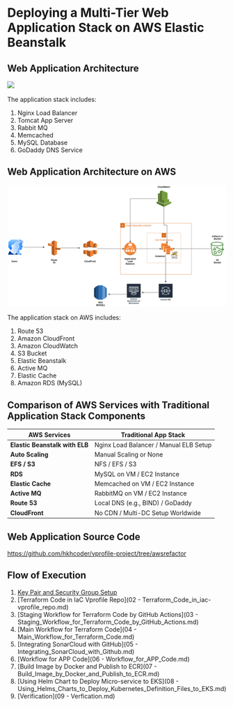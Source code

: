# Deploying a Multi-Tier Web Application Stack on AWS Elastic Beanstalk


## Web Application Architecture

![](imgs/architecture.png)

The application stack includes:

1. Nginx Load Balancer
2. Tomcat App Server
3. Rabbit MQ
4. Memcached
5. MySQL Database
6. GoDaddy DNS Service

## Web Application Architecture on AWS

![](imgs/aws.png)

The application stack on AWS includes:

1. Route 53
2. Amazon CloudFront
3. Amazon CloudWatch
4. S3 Bucket
5. Elastic Beanstalk
6. Active MQ
7. Elastic Cache
8. Amazon RDS (MySQL)


## Comparison of AWS Services with Traditional Application Stack Components

| **AWS Services**    | **Traditional App Stack**                  |
|----------------------|-------------------------------------------|
| **Elastic Beanstalk with ELB** | Nginx Load Balancer / Manual ELB Setup |
| **Auto Scaling**     | Manual Scaling or None                   |
| **EFS / S3**         | NFS / EFS / S3                           |
| **RDS**              | MySQL on VM / EC2 Instance               |
| **Elastic Cache**    | Memcached on VM / EC2 Instance           |
| **Active MQ**        | RabbitMQ on VM / EC2 Instance            |
| **Route 53**         | Local DNS (e.g., BIND) / GoDaddy         |
| **CloudFront**       | No CDN / Multi-DC Setup Worldwide        |


## Web Application Source Code

https://github.com/hkhcoder/vprofile-project/tree/awsrefactor

## Flow of Execution

1. [Key Pair and Security Group Setup](1_KeyPair_and_Security_Group_Setup.md)
2. [Terraform Code in IaC Vprofile Repo](02 - Terraform_Code_in_iac-vprofile_repo.md)
3. [Staging Workflow for Terraform Code by GitHub Actions](03 - Staging_Workflow_for_Terraform_Code_by_GitHub_Actions.md)
4. [Main Workflow for Terraform Code](04 - Main_Workflow_for_Terraform_Code.md)
5. [Integrating SonarCloud with GitHub](05 - Integrating_SonarCloud_with_Github.md)
6. [Workflow for APP Code](06 - Workflow_for_APP_Code.md)
7. [Build Image by Docker and Publish to ECR](07 - Build_Image_by_Docker_and_Publish_to_ECR.md)
8. [Using Helm Chart to Deploy Micro-service to EKS](08 - Using_Helms_Charts_to_Deploy_Kubernetes_Definition_Files_to_EKS.md)
9. [Verification](09 - Verfication.md)





